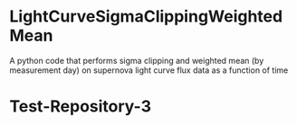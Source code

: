# LightCurveSigmaClippingWeightedMean
A python code that performs sigma clipping and weighted mean (by measurement day) on supernova light curve flux data as a function of time
# Test-Repository-3
